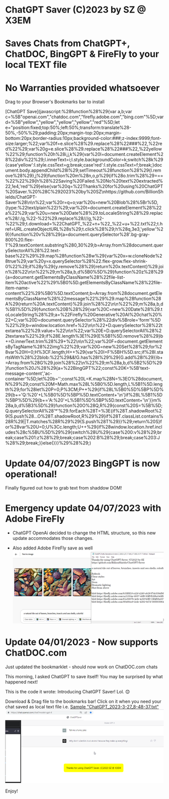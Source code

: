 
# ChatGPT Saver (C)2023 by SZ @ X3EM
# Saves Chats from ChatGPT+, ChatDOC, BingGPT & FireFly to your local TEXT file
# No Warranties provided whatsoever 

Drag to your Browser's Bookmarks bar to install

[ChatGPT Save](javascript:%28function%28%29{var a,b;var c=%5B&quot;openai.com&quot;,&quot;chatdoc.com&quot;,&quot;firefly.adobe.com&quot;,&quot;bing.com&quot;%5D;var d=%5B&quot;yellow&quot;,&quot;yellow&quot;,&quot;yellow&quot;,&quot;yellow&quot;,&quot;red&quot;%5D;let e=&quot;position:fixed;top:50%;left:50%;transform:translate%28-50%,-50%%29;padding:20px;margin-top:20px;margin-bottom:20px;border-radius:10px;background-color:###;z-index:9999;font-size:larger;%22;var%20f=e.slice%28%29.replace%28%22###%22,%22red%22%29;var%20g=e.slice%28%29.replace%28%22###%22,%22yellow%22%29;function%20h%28i,j,k%29{var%20l=document.createElement%28%22div%22%29;l.innerText=i;l.style.backgroundColor=k;switch%28k%29{case'yellow':l.style.cssText=g;break;case'red':l.style.cssText=f;break;}document.body.appendChild%28l%29;setTimeout%28function%28%29{l.remove%28%29},j%29}function%20m%28n,o,p%29{if%28o.trim%28%29===%22%22%29{h%28%22Saving%20Failed.%20No%20text%20extracted%22,1e4,'red'%29}else{var%20q=%22Thanks%20for%20using%20ChatGPT%20Saver.%20%28C%292023%20by%20SZ\nhttps://github.com/BillionShields/ChatGPT-Saver%28\n\n%22;var%20r=q+o;var%20s=new%20Blob%28%5Br%5D,{type:%22text/plain%22}%29;var%20t=document.createElement%28%22a%22%29;var%20u=new%20Date%28%29.toLocaleString%28%29.replace%28/:/g,%22-%22%29.replace%28/\//g,%22-%22%29;t.download=%22ChatGPT_%22+n+%22_%22+u+%22.txt%22;t.href=URL.createObjectURL%28s%29;t.click%28%29;h%28q,3e3,'yellow'%29}}function%20v%28%29{a=document.querySelector%28'.bg-gray-800%20.flex-1'%29.textContent.substring%280,30%29;b=Array.from%28document.querySelectorAll%28%22.text-base%22%29%29.map%28function%28w%29{var%20x=w.cloneNode%28true%29;var%20y=x.querySelector%28%22.flex-grow.flex-shrink-0%22%29;if%28y%29{y.remove%28%29}return%20x.textContent}%29.join%28%22\n\n%22%29;m%28a,b,d%5B0%5D%29}function%20z%28%29{a=document.getElementsByClassName%28%22file-list-item%20active%22%29%5B0%5D.getElementsByClassName%28%22file-item-name-content%22%29%5B0%5D.textContent;b=Array.from%28document.getElementsByClassName%28%22message%22%29%29.map%28function%28A%29{return%20A.textContent}%29.join%28%22\n\n%22%29;m%28a,b,d%5B1%5D%29}function%20B%28%29{var%20C=new%20Date%28%29.toLocaleString%28%29;a=%22Firefly%20Generative%20AI%20chat%20%22+C;var%20D=document.querySelector%28%22div%5Brole='form'%5D%22%29;b=window.location.href+%22\n\n%22+D.querySelector%28%22textarea%22%29.value+%22\n\n%22;var%20E=D.querySelectorAll%28%22textarea%22%29;if%28E.length%3E1%29{E%5B1%5D.remove%28%29}b+=D.innerText.trim%28%29+%22\n\n%22;var%20F=document.getElementsByTagName%28%22img%22%29;var%20G=new%20Set%28%29;for%28var%20H=0;H%3CF.length;H++%29{var%20I=F%5BH%5D.src;if%28I.startsWith%28%22blob:%22%29&&!G.has%28I%29%29{G.add%28I%29}}b+=Array.from%28G%29.join%28%22\n%22%29;m%28a,b,d%5B2%5D%29}function%20J%28%29{a=%22BingGPT%22;const%20K=%5B'text-message-content','ac-container'%5D;let%20b='';const%20L=K.map%28N=%3EO%28document,N%29%29;const%20M=Math.max%28L%5B0%5D.length,L%5B1%5D.length%29;for%28let%20P=0;P%3CM;P++%29{if%28L%5B0%5D%5BP%5D%29{b+='Q:%20'+L%5B0%5D%5BP%5D.textContent+'\n'}if%28L%5B1%5D%5BP%5D%29{b+='A:%20'+L%5B1%5D%5BP%5D.textContent+'\n'}}m%28a,b,d%5B3%5D%29}function%20O%28Q,R%29{const%20S=%5B%5D;Q.querySelectorAll%28'*'%29.forEach%28T=%3E{if%28T.shadowRoot%29{S.push%28...O%28T.shadowRoot,R%29%29}if%28T.classList.contains%28R%29||T.matches%28R%29%29{S.push%28T%29}}%29;return%20S}for%28var%20U=0;U%3Cc.length;U++%29{if%28window.location.href.includes%28c%5BU%5D%29%29{switch%28U%29{case%200:v%28%29;break;case%201:z%28%29;break;case%202:B%28%29;break;case%203:J%28%29;break;}}else{}}}%29%28%29;)
 


# Update 04/07/2023 BingGPT is now operational!
Finally figured out how to grab text from shaddow DOM! 

# Emergency update 04/07/2023 with Adobe FireFly 
- ChatGPT OpenAi decided to change the HTML structure, so this new update accommodates those changes.

- Also added Adobe FireFly save as well
![Firefly Support](FireFLySupport.png)

# Update 04/01/2023 - Now supports ChatDOC.com
Just updated the bookmarklet - should now work on ChatDOC.com chats

This morning, I asked ChatGPT to save itself! 
You may be surprised by what happened next! 

This is the code it wrote: Introducing ChatGPT Saver! Lol. 😊 


Download & Drag file to the bookmarks bar! 
Click on it when you need your chat saved as local text file i.e.  [Sample "ChatGPT_2023-3-27_8-48-37.txt" ](ChatGPT_2023-3-27_8-48-37.txt)
![ChatGPT Saver Screenshot](ChatGPTSaverScr.png)



Enjoy!
